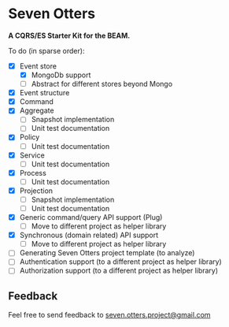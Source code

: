 # Seven Otters

**A CQRS/ES Starter Kit for the BEAM.**

To do (in sparse order):
- [x] Event store
    - [x] MongoDb support
    - [ ] Abstract for different stores beyond Mongo 
- [x] Event structure
- [x] Command
- [x] Aggregate
    - [ ] Snapshot implementation
    - [ ] Unit test documentation
- [x] Policy
    - [ ] Unit test documentation
- [x] Service
    - [ ] Unit test documentation
- [x] Process
    - [ ] Unit test documentation
- [x] Projection
    - [ ] Snapshot implementation
    - [ ] Unit test documentation
- [x] Generic command/query API support (Plug)
    - [ ] Move to different project as helper library
- [x] Synchronous (domain related) API support
    - [ ] Move to different project as helper library
- [ ] Generating Seven Otters project template (to analyze)
- [ ] Authentication support (to a different project as helper library)
- [ ] Authorization support (to a different project as helper library)

## Feedback
Feel free to send feedback to [seven.otters.project@gmail.com](seven.otters.project@gmail.com)
